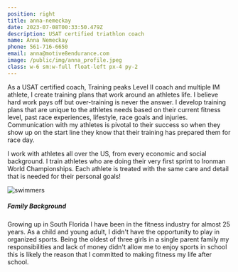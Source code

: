 ```yaml
---
position: right
title: anna-nemeckay
date: 2023-07-08T00:33:50.479Z
description: USAT certified triathlon coach
name: Anna Nemeckay
phone: 561-716-6650
email: anna@motive8endurance.com
image: /public/img/anna_profile.jpeg
class: w-6 sm:w-full float-left px-4 py-2
---
```

As a USAT certified coach, Training peaks Level II coach and multiple IM athlete, I create training plans that work around an athletes life. I believe hard work pays off but over-training is never the answer. I develop training plans that are unique to the athletes needs based on their current fitness level, past race experiences, lifestyle, race goals and injuries. Communication with my athletes is pivotal to their success so when they show up on the start line they know that their training has prepared them for race day.

I work with athletes all over the US, from every economic and social background. I train athletes who are doing their very first sprint to Ironman World Championships. Each athlete is treated with the same care and detail that is needed for their personal goals!

<img src="public/swimmers.png" title="swimmers" class="sm:w-full lg:w-6 flex p-4 float-right" />

<h5 class="mt-3 mb-2 underline">Family Background</h5>

Growing up in South Florida I have been in the fitness industry for almost 25 years. As a child and young adult, I didn't have the opportunity to play in organized sports. Being the oldest of three girls in a single parent family my responsibilities and lack of money didn't allow me to enjoy sports in school this is likely the reason that I committed to making fitness my life after school.